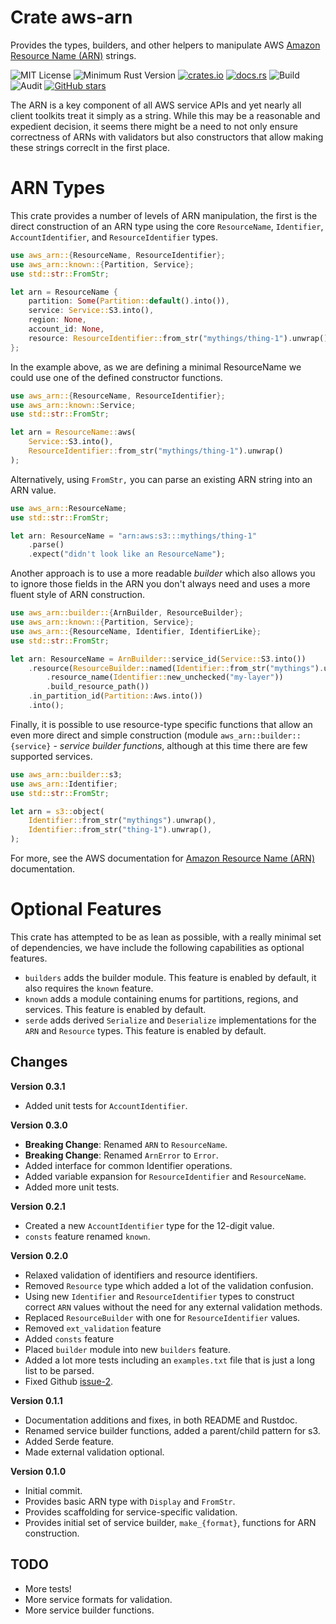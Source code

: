 # Crate aws-arn

Provides the types, builders, and other helpers to manipulate AWS
[Amazon Resource Name (ARN)](https://docs.aws.amazon.com/general/latest/gr/aws-arns-and-namespaces.html)
strings.

![MIT License](https://img.shields.io/badge/license-mit-118811.svg)
![Minimum Rust Version](https://img.shields.io/badge/Min%20Rust-1.34-green.svg)
[![crates.io](https://img.shields.io/crates/v/aws-arn.svg)](https://crates.io/crates/aws-arn)
[![docs.rs](https://docs.rs/aws-arn/badge.svg)](https://docs.rs/aws-arn)
![Build](https://github.com/johnstonskj/rust-aws-arn/workflows/Rust/badge.svg)
![Audit](https://github.com/johnstonskj/rust-aws-arn/workflows/Security%20audit/badge.svg)
[![GitHub stars](https://img.shields.io/github/stars/johnstonskj/rust-aws-arn.svg)](https://github.com/johnstonskj/rust-aws-arn/stargazers)


The ARN is a key component of all AWS service APIs and yet nearly all client
toolkits treat it simply as a string. While this may be a reasonable and
expedient decision, it seems there might be a need to not only ensure
correctness of ARNs with validators but also constructors that allow making
these strings correclt in the first place.

# ARN Types

This crate provides a number of levels of ARN manipulation, the first is the
direct construction of an ARN type using the core `ResourceName`,
`Identifier`, `AccountIdentifier`, and `ResourceIdentifier` types.

```rust
use aws_arn::{ResourceName, ResourceIdentifier};
use aws_arn::known::{Partition, Service};
use std::str::FromStr;

let arn = ResourceName {
    partition: Some(Partition::default().into()),
    service: Service::S3.into(),
    region: None,
    account_id: None,
    resource: ResourceIdentifier::from_str("mythings/thing-1").unwrap()
};
```

In the example above, as we are defining a minimal ResourceName we could use one of the
defined constructor functions.

```rust
use aws_arn::{ResourceName, ResourceIdentifier};
use aws_arn::known::Service;
use std::str::FromStr;

let arn = ResourceName::aws(
    Service::S3.into(),
    ResourceIdentifier::from_str("mythings/thing-1").unwrap()
);
```

Alternatively, using `FromStr,` you can parse an existing ARN string into an ARN value.

```rust
use aws_arn::ResourceName;
use std::str::FromStr;

let arn: ResourceName = "arn:aws:s3:::mythings/thing-1"
    .parse()
    .expect("didn't look like an ResourceName");
```

Another approach is to use a more readable *builder* which also allows you to ignore those fields
in the ARN you don't always need and uses a more fluent style of ARN construction.

```rust
use aws_arn::builder::{ArnBuilder, ResourceBuilder};
use aws_arn::known::{Partition, Service};
use aws_arn::{ResourceName, Identifier, IdentifierLike};
use std::str::FromStr;

let arn: ResourceName = ArnBuilder::service_id(Service::S3.into())
    .resource(ResourceBuilder::named(Identifier::from_str("mythings").unwrap())
        .resource_name(Identifier::new_unchecked("my-layer"))
        .build_resource_path())
    .in_partition_id(Partition::Aws.into())
    .into();
```

Finally, it is possible to use resource-type specific functions that allow an even more direct and
simple construction (module `aws_arn::builder::{service}` - *service builder functions*, although
at this time there are few supported services.

```rust
use aws_arn::builder::s3;
use aws_arn::Identifier;
use std::str::FromStr;

let arn = s3::object(
    Identifier::from_str("mythings").unwrap(),
    Identifier::from_str("thing-1").unwrap(),
);
```

For more, see the AWS documentation for [Amazon Resource Name
(ARN)](https://docs.aws.amazon.com/general/latest/gr/aws-arns-and-namespaces.html) documentation.

# Optional Features

This crate has attempted to be as lean as possible, with a really minimal set of dependencies,
we have include the following capabilities as optional features.

* `builders` adds the builder module. This feature is enabled by default, it also requires the
  `known` feature.
* `known` adds a module containing enums for partitions, regions, and services.
  This feature is enabled by default.
* `serde` adds derived `Serialize` and `Deserialize` implementations for the `ARN` and
  `Resource` types. This feature is enabled by default.

## Changes

**Version 0.3.1**

* Added unit tests for `AccountIdentifier`.

**Version 0.3.0**

* **Breaking Change**: Renamed `ARN` to `ResourceName`.
* **Breaking Change**: Renamed `ArnError` to `Error`.
* Added interface for common Identifier operations.
* Added variable expansion for `ResourceIdentifier` and `ResourceName`.
* Added more unit tests.

**Version 0.2.1**

* Created a new `AccountIdentifier` type for the 12-digit value.
* `consts` feature renamed `known`.

**Version 0.2.0**

* Relaxed validation of identifiers and resource identifiers.
* Removed `Resource` type which added a lot of the validation confusion.
* Using new `Identifier` and `ResourceIdentifier` types to construct correct `ARN` values without the need for any
  external validation methods.
* Replaced `ResourceBuilder` with one for `ResourceIdentifier` values.
* Removed `ext_validation` feature
* Added `consts` feature
* Placed `builder` module into new `builders` feature.
* Added a lot more tests including an `examples.txt` file that is just a long list to be parsed.
* Fixed Github [issue-2](https://github.com/johnstonskj/rust-aws-arn/issues/2).
  
**Version 0.1.1**

* Documentation additions and fixes, in both README and Rustdoc.
* Renamed service builder functions, added a parent/child pattern for s3.
* Added Serde feature.
* Made external validation optional.

**Version 0.1.0**

* Initial commit.
* Provides basic ARN type with `Display` and `FromStr`.
* Provides scaffolding for service-specific validation.
* Provides initial set of service builder, `make_{format}`, functions for ARN construction.

## TODO

* More tests!
* More service formats for validation.
* More service builder functions.
